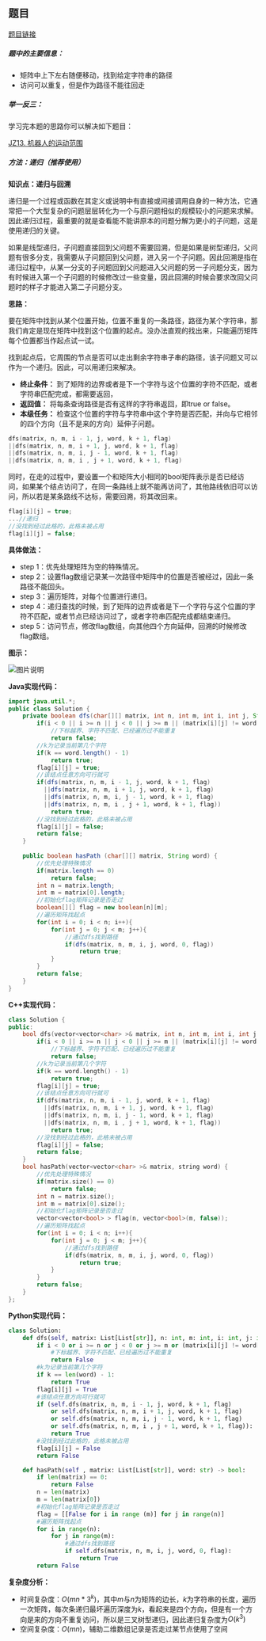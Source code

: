 ## 题目
[题目链接](https://www.nowcoder.com/practice/2a49359695a544b8939c77358d29b7e6?tpId=196&tqId=1517966&sourceUrl=/exam/oj&channenl=wgithub&fromPut=wgithub)

##### 题中的主要信息：
- 矩阵中上下左右随便移动，找到给定字符串的路径
- 访问可以重复，但是作为路径不能往回走

##### 举一反三：

学习完本题的思路你可以解决如下题目：

[JZ13. 机器人的运动范围](https://www.nowcoder.com/practice/6e5207314b5241fb83f2329e89fdecc8?tpId=13&tqId=23460)


##### 方法：递归（推荐使用）

**知识点：递归与回溯**

递归是一个过程或函数在其定义或说明中有直接或间接调用自身的一种方法，它通常把一个大型复杂的问题层层转化为一个与原问题相似的规模较小的问题来求解。因此递归过程，最重要的就是查看能不能讲原本的问题分解为更小的子问题，这是使用递归的关键。

如果是线型递归，子问题直接回到父问题不需要回溯，但是如果是树型递归，父问题有很多分支，我需要从子问题回到父问题，进入另一个子问题。因此回溯是指在递归过程中，从某一分支的子问题回到父问题进入父问题的另一子问题分支，因为有时候进入第一个子问题的时候修改过一些变量，因此回溯的时候会要求改回父问题时的样子才能进入第二子问题分支。

**思路：**

要在矩阵中找到从某个位置开始，位置不重复的一条路径，路径为某个字符串，那我们肯定是现在矩阵中找到这个位置的起点。没办法直观的找出来，只能遍历矩阵每个位置都当作起点试一试。

找到起点后，它周围的节点是否可以走出剩余字符串子串的路径，该子问题又可以作为一个递归。因此，可以用递归来解决。

- **终止条件：** 到了矩阵的边界或者是下一个字符与这个位置的字符不匹配，或者字符串匹配完成，都需要返回，
- **返回值：** 将每条查询路径是否有这样的字符串返回，即true or false。
- **本级任务：** 检查这个位置的字符与字符串中这个字符是否匹配，并向与它相邻的四个方向（且不是来的方向）延伸子问题。

```cpp
dfs(matrix, n, m, i - 1, j, word, k + 1, flag)
||dfs(matrix, n, m, i + 1, j, word, k + 1, flag)
||dfs(matrix, n, m, i, j - 1, word, k + 1, flag)
||dfs(matrix, n, m, i , j + 1, word, k + 1, flag)
```

同时，在走的过程中，要设置一个和矩阵大小相同的bool矩阵表示是否已经访问，如果某个结点访问了，在同一条路线上就不能再访问了，其他路线依旧可以访问，所以若是某条路线不达标，需要回溯，将其改回来。

```cpp
flag[i][j] = true;
...//递归
//没找到经过此格的，此格未被占用
flag[i][j] = false; 
```

**具体做法：**

- step 1：优先处理矩阵为空的特殊情况。
- step 2：设置flag数组记录某一次路径中矩阵中的位置是否被经过，因此一条路径不能回头。
- step 3：遍历矩阵，对每个位置进行递归。
- step 4：递归查找的时候，到了矩阵的边界或者是下一个字符与这个位置的字符不匹配，或者节点已经访问过了，或者字符串匹配完成都结束递归。
- step 5：访问节点，修改flag数组，向其他四个方向延伸，回溯的时候修改flag数组。

**图示：**

![图片说明](https://uploadfiles.nowcoder.com/images/20210715/397721558_1626336820199/6D7F11F6465F19627B99E8097812E8ED "图片标题") 

**Java实现代码：**
```java
import java.util.*;
public class Solution {
    private boolean dfs(char[][] matrix, int n, int m, int i, int j, String word, int k, boolean[][] flag){
        if(i < 0 || i >= n || j < 0 || j >= m || (matrix[i][j] != word.charAt(k)) || (flag[i][j] == true))
            //下标越界、字符不匹配、已经遍历过不能重复
            return false;
        //k为记录当前第几个字符
        if(k == word.length() - 1) 
            return true;
        flag[i][j] = true;
        //该结点任意方向可行就可
        if(dfs(matrix, n, m, i - 1, j, word, k + 1, flag)
          ||dfs(matrix, n, m, i + 1, j, word, k + 1, flag)
          ||dfs(matrix, n, m, i, j - 1, word, k + 1, flag)
          ||dfs(matrix, n, m, i , j + 1, word, k + 1, flag))
            return true; 
        //没找到经过此格的，此格未被占用
        flag[i][j] = false; 
        return false;
    }
    
    public boolean hasPath (char[][] matrix, String word) {
        //优先处理特殊情况
        if(matrix.length == 0)
            return false;
        int n = matrix.length;
        int m = matrix[0].length;
        //初始化flag矩阵记录是否走过
        boolean[][] flag = new boolean[n][m];
        //遍历矩阵找起点
        for(int i = 0; i < n; i++){  
            for(int j = 0; j < m; j++){
                //通过dfs找到路径
                if(dfs(matrix, n, m, i, j, word, 0, flag))
                    return true;
            }
        }
        return false;
    }
}
```
**C++实现代码：**
```cpp
class Solution {
public:
    bool dfs(vector<vector<char> >& matrix, int n, int m, int i, int j, string word, int k, vector<vector<bool> >& flag){
        if(i < 0 || i >= n || j < 0 || j >= m || (matrix[i][j] != word[k]) || (flag[i][j] == true))
            //下标越界、字符不匹配、已经遍历过不能重复
            return false;
        //k为记录当前第几个字符
        if(k == word.length() - 1) 
            return true;
        flag[i][j] = true;
        //该结点任意方向可行就可
        if(dfs(matrix, n, m, i - 1, j, word, k + 1, flag)
          ||dfs(matrix, n, m, i + 1, j, word, k + 1, flag)
          ||dfs(matrix, n, m, i, j - 1, word, k + 1, flag)
          ||dfs(matrix, n, m, i , j + 1, word, k + 1, flag))
            return true; 
        //没找到经过此格的，此格未被占用
        flag[i][j] = false; 
        return false;
    }
    bool hasPath(vector<vector<char> >& matrix, string word) {
        //优先处理特殊情况
        if(matrix.size() == 0)
            return false;
        int n = matrix.size();
        int m = matrix[0].size();
        //初始化flag矩阵记录是否走过
        vector<vector<bool> > flag(n, vector<bool>(m, false)); 
        //遍历矩阵找起点
        for(int i = 0; i < n; i++){  
            for(int j = 0; j < m; j++){
                //通过dfs找到路径
                if(dfs(matrix, n, m, i, j, word, 0, flag))
                    return true;
            }
        }
        return false;
    }
};
```
**Python实现代码：**
```python
class Solution:
    def dfs(self, matrix: List[List[str]], n: int, m: int, i: int, j: int, word: str, k: int, flag: List[List[bool]]) -> bool:
        if i < 0 or i >= n or j < 0 or j >= m or (matrix[i][j] != word[k]) or flag[i][j]:
            #下标越界、字符不匹配、已经遍历过不能重复
            return False
        #k为记录当前第几个字符
        if k == len(word) - 1:
            return True
        flag[i][j] = True
        #该结点任意方向可行就可
        if (self.dfs(matrix, n, m, i - 1, j, word, k + 1, flag) 
            or self.dfs(matrix, n, m, i + 1, j, word, k + 1, flag) 
            or self.dfs(matrix, n, m, i, j - 1, word, k + 1, flag) 
            or self.dfs(matrix, n, m, i , j + 1, word, k + 1, flag)):
            return True 
        #没找到经过此格的，此格未被占用
        flag[i][j] = False 
        return False

    def hasPath(self , matrix: List[List[str]], word: str) -> bool:
        if len(matrix) == 0:
            return False
        n = len(matrix)
        m = len(matrix[0])
        #初始化flag矩阵记录是否走过
        flag = [[False for i in range (m)] for j in range(n)]
        #遍历矩阵找起点
        for i in range(n):
            for j in range(m):
                #通过dfs找到路径
                if self.dfs(matrix, n, m, i, j, word, 0, flag):
                    return True
        return False
```
**复杂度分析：**
- 时间复杂度：$O(mn*3^k)$，其中$m$与$n$为矩阵的边长，$k$为字符串的长度，遍历一次矩阵，每次条递归最坏遍历深度为$k$，看起来是四个方向，但是有一个方向是来的方向不重复访问，所以是三叉树型递归，因此递归复杂度为$O(k^3)$
- 空间复杂度：$O(mn)$，辅助二维数组记录是否走过某节点使用了空间